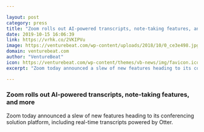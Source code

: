 ```yaml
---

layout: post
category: press
title: "Zoom rolls out AI-powered transcripts, note-taking features, and more"
date: 2019-10-15 16:06:39
link: https://vrhk.co/2VKIPVu
image: https://venturebeat.com/wp-content/uploads/2018/10/0_ce3e498.jpg?w=1200&strip=all
domain: venturebeat.com
author: "VentureBeat"
icon: https://venturebeat.com/wp-content/themes/vb-news/img/favicon.ico
excerpt: "Zoom today announced a slew of new features heading to its conferencing solution platform, including real-time transcripts powered by Otter."

---
```


### Zoom rolls out AI-powered transcripts, note-taking features, and more

Zoom today announced a slew of new features heading to its conferencing solution platform, including real-time transcripts powered by Otter.